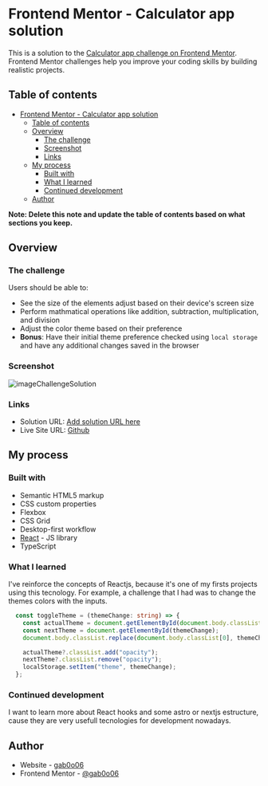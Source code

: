 # Frontend Mentor - Calculator app solution

This is a solution to the [Calculator app challenge on Frontend Mentor](https://www.frontendmentor.io/challenges/calculator-app-9lteq5N29). Frontend Mentor challenges help you improve your coding skills by building realistic projects. 

## Table of contents

- [Frontend Mentor - Calculator app solution](#frontend-mentor---calculator-app-solution)
  - [Table of contents](#table-of-contents)
  - [Overview](#overview)
    - [The challenge](#the-challenge)
    - [Screenshot](#screenshot)
    - [Links](#links)
  - [My process](#my-process)
    - [Built with](#built-with)
    - [What I learned](#what-i-learned)
    - [Continued development](#continued-development)
  - [Author](#author)

**Note: Delete this note and update the table of contents based on what sections you keep.**

## Overview

### The challenge

Users should be able to:

- See the size of the elements adjust based on their device's screen size
- Perform mathmatical operations like addition, subtraction, multiplication, and division
- Adjust the color theme based on their preference
- **Bonus**: Have their initial theme preference checked using `local storage` and have any additional changes saved in the browser

### Screenshot

![imageChallengeSolution](https://i.imgur.com/Z4Muni7.png)

### Links

- Solution URL: [Add solution URL here](https://frabjous-faun-d3edec.netlify.app/)
- Live Site URL: [Github](https://github.com/gab0o06)

## My process

### Built with

- Semantic HTML5 markup
- CSS custom properties
- Flexbox
- CSS Grid
- Desktop-first workflow
- [React](https://reactjs.org/) - JS library
- TypeScript

### What I learned

I've reinforce the concepts of Reactjs, because it's one of my firsts projects using this tecnology. For example, a challenge that I had was to change the themes colors with the inputs. 

```ts
  const toggleTheme = (themeChange: string) => {
    const actualTheme = document.getElementById(document.body.classList[0]);
    const nextTheme = document.getElementById(themeChange);
    document.body.classList.replace(document.body.classList[0], themeChange);

    actualTheme?.classList.add("opacity");
    nextTheme?.classList.remove("opacity");
    localStorage.setItem("theme", themeChange);
  };

```

### Continued development

I want to learn more about React hooks and some astro or nextjs estructure, cause they are very usefull tecnologies for development nowadays.

## Author

- Website - [gab0o06](https://github.com/gab0o06)
- Frontend Mentor - [@gab0o06](https://www.frontendmentor.io/profile/gab0o06)